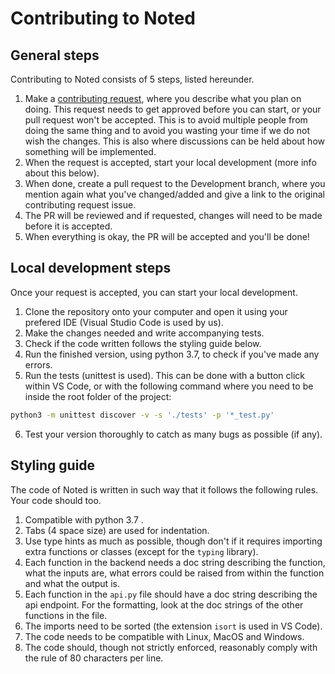 # Contributing to Noted
## General steps
Contributing to Noted consists of 5 steps, listed hereunder. 

1. Make a [contributing request](https://github.com/Casvt/Noted/issues/new?template=contribute-request.md), where you describe what you plan on doing. This request needs to get approved before you can start, or your pull request won't be accepted. This is to avoid multiple people from doing the same thing and to avoid you wasting your time if we do not wish the changes. This is also where discussions can be held about how something will be implemented.
2. When the request is accepted, start your local development (more info about this below).
3. When done, create a pull request to the Development branch, where you mention again what you've changed/added and give a link to the original contributing request issue.
4. The PR will be reviewed and if requested, changes will need to be made before it is accepted. 
5. When everything is okay, the PR will be accepted and you'll be done!

## Local development steps
Once your request is accepted, you can start your local development.

1. Clone the repository onto your computer and open it using your prefered IDE (Visual Studio Code is used by us).
2. Make the changes needed and write accompanying tests.
3. Check if the code written follows the styling guide below.
4. Run the finished version, using python 3.7, to check if you've made any errors.
5. Run the tests (unittest is used). This can be done with a button click within VS Code, or with the following command where you need to be inside the root folder of the project:
```bash
python3 -m unittest discover -v -s './tests' -p '*_test.py'
```
6. Test your version thoroughly to catch as many bugs as possible (if any).

## Styling guide
The code of Noted is written in such way that it follows the following rules. Your code should too.

1. Compatible with python 3.7 .
2. Tabs (4 space size) are used for indentation.
3. Use type hints as much as possible, though don't if it requires importing extra functions or classes (except for the `typing` library).
4. Each function in the backend needs a doc string describing the function, what the inputs are, what errors could be raised from within the function and what the output is.
5. Each function in the `api.py` file should have a doc string describing the api endpoint. For the formatting, look at the doc strings of the other functions in the file.
6. The imports need to be sorted (the extension `isort` is used in VS Code).
7. The code needs to be compatible with Linux, MacOS and Windows.
8. The code should, though not strictly enforced, reasonably comply with the rule of 80 characters per line.
